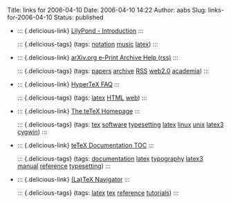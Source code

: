 Title: links for 2006-04-10
Date: 2006-04-10 14:22
Author: aabs
Slug: links-for-2006-04-10
Status: published

-   ::: {.delicious-link}
    [LilyPond - Introduction](http://lilypond.org/web/switch/)
    :::

    ::: {.delicious-tags}
    (tags: [notation](http://del.icio.us/aabs/notation) [music](http://del.icio.us/aabs/music) [latex](http://del.icio.us/aabs/latex))
    :::

-   ::: {.delicious-link}
    [arXiv.org e-Print Archive Help (rss)](http://uk.arxiv.org/help/rss)
    :::

    ::: {.delicious-tags}
    (tags: [papers](http://del.icio.us/aabs/papers) [archive](http://del.icio.us/aabs/archive) [RSS](http://del.icio.us/aabs/RSS) [web2.0](http://del.icio.us/aabs/web2.0) [academia](http://del.icio.us/aabs/academia))
    :::

-   ::: {.delicious-link}
    [HyperTeX FAQ](http://arxiv.org/hypertex/)
    :::

    ::: {.delicious-tags}
    (tags: [latex](http://del.icio.us/aabs/latex) [HTML](http://del.icio.us/aabs/HTML) [web](http://del.icio.us/aabs/web))
    :::

-   ::: {.delicious-link}
    [The teTeX Homepage](http://www.tug.org/teTeX/)
    :::

    ::: {.delicious-tags}
    (tags: [tex](http://del.icio.us/aabs/tex) [software](http://del.icio.us/aabs/software) [typesetting](http://del.icio.us/aabs/typesetting) [latex](http://del.icio.us/aabs/latex) [linux](http://del.icio.us/aabs/linux) [unix](http://del.icio.us/aabs/unix) [latex3](http://del.icio.us/aabs/latex3) [cygwin](http://del.icio.us/aabs/cygwin))
    :::

-   ::: {.delicious-link}
    [teTeX Documentation TOC](http://www.tug.org/teTeX/tetex-texmfdist/doc/)
    :::

    ::: {.delicious-tags}
    (tags: [documentation](http://del.icio.us/aabs/documentation) [latex](http://del.icio.us/aabs/latex) [typography](http://del.icio.us/aabs/typography) [latex3](http://del.icio.us/aabs/latex3) [manual](http://del.icio.us/aabs/manual) [reference](http://del.icio.us/aabs/reference) [typesetting](http://del.icio.us/aabs/typesetting))
    :::

-   ::: {.delicious-link}
    [(La)TeX Navigator](http://tex.loria.fr/)
    :::

    ::: {.delicious-tags}
    (tags: [latex](http://del.icio.us/aabs/latex) [tex](http://del.icio.us/aabs/tex) [reference](http://del.icio.us/aabs/reference) [tutorials](http://del.icio.us/aabs/tutorials))
    :::
